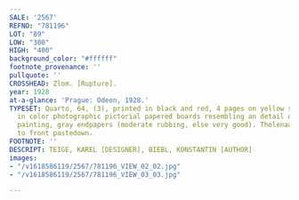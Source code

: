 ```yaml
---
SALE: '2567'
REFNO: "781196"
LOT: "89"
LOW: "300"
HIGH: "400"
background_color: "#ffffff"
footnote_provenance: ''
pullquote: ''
CROSSHEAD: Zlom. [Rupture].
year: 1928
at-a-glance: 'Prague: Odeon, 1928.'
TYPESET: Quarto, 64, (3), printed in black and red, 4 pages on yellow stock, re-bound
  in color photographic pictorial papered boards resembling an detail of a Mondrian
  painting, gray endpapers (moderate rubbing, else very good). Tholenaar bookplate
  to front pastedown.
FOOTNOTE: ''
DESCRIPT: TEIGE, KAREL [DESIGNER], BIEBL, KONSTANTIN [AUTHOR]
images:
- "/v1618586119/2567/781196_VIEW_02_02.jpg"
- "/v1618586119/2567/781196_VIEW_03_03.jpg"

---
```

